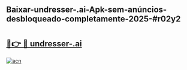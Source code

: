 ## Baixar-undresser-.ai-Apk-sem-anúncios-desbloqueado-completamente-2025-#r02y2

# <h2><a href="https://ainizakaria.my?title=undresser-.ai&ref=22M">🔗👉 🔴 undresser-.ai</a></h2>

[![acn](https://github.com/user-attachments/assets/0f9c940e-d8b0-45ae-aac7-cd30a18b3e1c)](https://ainizakaria.my?title=undresser-.ai&ref=22M)

